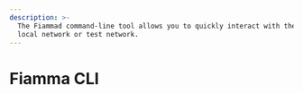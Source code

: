```yaml
---
description: >-
  The Fiammad command-line tool allows you to quickly interact with the Fiamma
  local network or test network.
---
```


# Fiamma CLI


